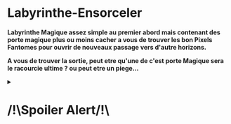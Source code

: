 # Labyrinthe-Ensorceler
<strong>Labyrinthe Magique assez simple au premier abord mais contenant des porte magique plus ou moins cacher a vous de trouver les bon Pixels Fantomes pour ouvrir de nouveaux passage vers d'autre horizons.

A vous de trouver la sortie, peut etre qu'une de c'est porte Magique sera le racourcie ultime ? ou peut etre un piege...

<details>
   <summary><h1>/!\Spoiler Alert/!\</h1></summary>
   Ce Labyrinthe auras certains passage labyrintyque mais attention dans quelque couloir des porte peuvent etre legerement visible mais ou est sa clé?? Bien fouillez le couloir pour truc le pixel Fantome qui ouvrira la porte.

  Vous pouvais trouver si vous cherchez bien des passage invisible a l'oeil nu ! Les trouverais vous ?

  Mais faite bien attention ! vous pourriez trés bien vous perdre dans une boucle infinie....
  <details>
     <summary><h2>Indice</h2></summary>
     il pourrais y avoir un Pixel Fantome qui vous ferais revenir avant cette boucle.
  </details>

  
  
  A vous decouvrir la sortie, aurait vous de la chance ou resterais vous piéger! Mouahhahah!!!
  </details>
</strong>

